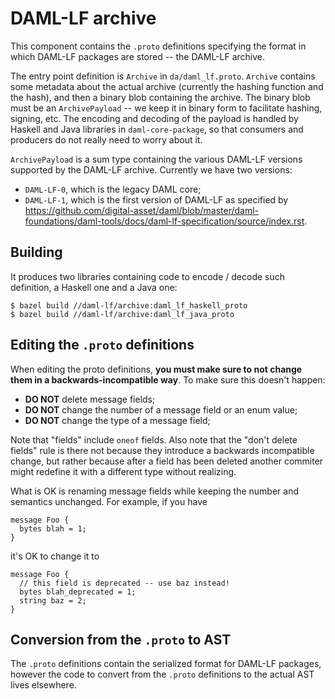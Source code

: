 # DAML-LF archive

This component contains the `.proto` definitions specifying the format
in which DAML-LF packages are stored -- the DAML-LF archive.

The entry point definition is `Archive` in `da/daml_lf.proto`. `Archive`
contains some metadata about the actual archive (currently the hashing
function and the hash), and then a binary blob containing the archive.
The binary blob must be an `ArchivePayload` -- we keep it in binary form
to facilitate hashing, signing, etc. The encoding and decoding of the
payload is handled by Haskell and Java libraries in `daml-core-package`,
so that consumers and producers do not really need to worry about it.

`ArchivePayload` is a sum type containing the various DAML-LF versions
supported by the DAML-LF archive. Currently we have two versions:

* `DAML-LF-0`, which is the legacy DAML core;
* `DAML-LF-1`, which is the first version of DAML-LF as specified by
    <https://github.com/digital-asset/daml/blob/master/daml-foundations/daml-tools/docs/daml-lf-specification/source/index.rst>.

## Building

It produces two libraries containing code to encode / decode such
definition, a Haskell one and a Java one:

```
$ bazel build //daml-lf/archive:daml_lf_haskell_proto
$ bazel build //daml-lf/archive:daml_lf_java_proto
```

## Editing the `.proto` definitions

When editing the proto definitions, **you must make sure to not change
them in a backwards-incompatible way**. To make sure this doesn't happen:

* **DO NOT** delete message fields;
* **DO NOT** change the number of a message field or an enum value;
* **DO NOT** change the type of a message field;

Note that "fields" include `oneof` fields. Also note that the "don't
delete fields" rule is there not because they introduce a backwards
incompatible change, but rather because after a field has been deleted
another commiter might redefine it with a different type without
realizing.

What is OK is renaming message fields while keeping the number and semantics unchanged.
For example, if you have

```
message Foo {
  bytes blah = 1;
}
```

it's OK to change it to

```
message Foo {
  // this field is deprecated -- use baz instead!
  bytes blah_deprecated = 1;
  string baz = 2;
}
```

## Conversion from the `.proto` to AST

The `.proto` definitions contain the serialized format for DAML-LF
packages, however the code to convert from the `.proto` definitions to
the actual AST lives elsewhere.


